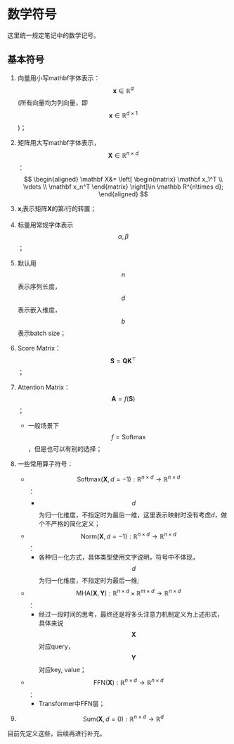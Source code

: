 # 数学符号

这里统一规定笔记中的数学记号。



## 基本符号

1. 向量用小写mathbf字体表示：$$\mathbf  x \in \mathbb R^d$$(所有向量均为列向量，即$$\mathbf x \in \mathbb R^{d\times 1}$$)；

2. 矩阵用大写mathbf字体表示，$$\mathbf X\in \mathbb R^{n\times d}$$：
   $$
   \begin{aligned}
   \mathbf X&= \left[
    \begin{matrix}
   \mathbf x_1^T  \\
   \vdots \\
   \mathbf x_n^T
     \end{matrix}
     \right]\in \mathbb R^{n\times d};
   \end{aligned}
   $$

3. $\mathbf x_i$表示矩阵$\mathbf X$的第$i$行的转置；

4. 标量用常规字体表示$$\alpha, \beta$$；

5. 默认用$$n$$表示序列长度，$$d$$表示嵌入维度，$$b$$表示batch size；

6. Score Matrix：$$\mathbf S=\mathbf Q \mathbf K^{\top}$$；

7. Attention Matrix：$$\mathbf A = f(\mathbf S)$$；

   - 一般场景下$$f=\mathrm{Softmax}$$，但是也可以有别的选择；

8. 一些常用算子符号：

   - $$\mathrm{Softmax}(\mathbf X,d=-1): \mathbb R^{n\times d}\to \mathbb R^{n\times d}$$：
     - $$d$$为归一化维度，不指定时为最后一维，这里表示映射时没有考虑$d$，做个不严格的简化定义；
   - $$\mathrm{Norm}(\mathbf X,d=-1): \mathbb R^{n\times d}\to \mathbb R^{n\times d}$$：
     - 各种归一化方式，具体类型使用文字说明，符号中不体现，$$d$$为归一化维度，不指定时为最后一维;
   - $$\mathrm{MHA}(\mathbf X, \mathbf Y):\mathbb R^{n\times d}\times \mathbb R^{m\times d}\to \mathbb R^{n\times d}$$：
     - 经过一段时间的思考，最终还是将多头注意力机制定义为上述形式，具体来说$$\mathbf X$$对应query，$$\mathbf Y$$对应key, value；
   - $$\mathrm {FFN}(\mathbf{X}): \mathbb R^{n\times  d} \to \mathbb R^{n\times d}$$：
     - Transformer中FFN层；

9. $$\mathrm{Sum}(\mathbf X,d=0): \mathbb R^{n\times d} \to \mathbb R^{d}$$

目前先定义这些，后续再进行补充。

   